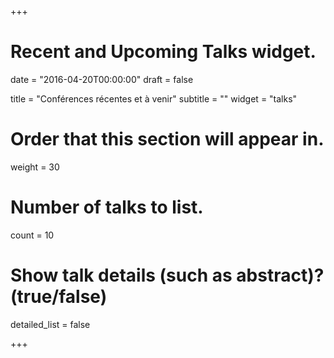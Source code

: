 +++
# Recent and Upcoming Talks widget.

date = "2016-04-20T00:00:00"
draft = false

title = "Conférences récentes et à venir"
subtitle = ""
widget = "talks"

# Order that this section will appear in.
weight = 30

# Number of talks to list.
count = 10

# Show talk details (such as abstract)? (true/false)
detailed_list = false

+++

